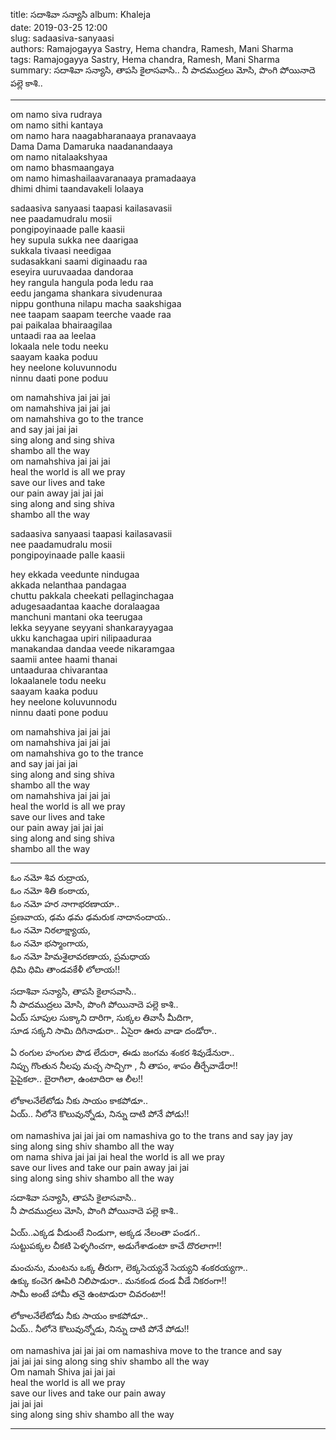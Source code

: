 title: సదాశివా సన్యాసి
album: Khaleja  
date: 2019-03-25 12:00      
slug: sadaasiva-sanyaasi  
authors: Ramajogayya Sastry, Hema chandra, Ramesh, Mani Sharma  
tags: Ramajogayya Sastry, Hema chandra, Ramesh, Mani Sharma  
summary: సదాశివా సన్యాసి, తాపసి కైలాసవాసి..  నీ పాదముద్రలు మోసి, పొంగి పోయినాదె పల్లె కాశి..

------------

om namo siva rudraya  
om namo sithi kantaya  
om namo hara naagabharanaaya pranavaaya  
Dama Dama Damaruka naadanandaaya    
om namo nitalaakshyaa  
om namo bhasmaangaya   
om namo himashailaavaranaaya pramadaaya  
dhimi dhimi taandavakeli lolaaya

sadaasiva sanyaasi taapasi kailasavasii  
nee paadamudralu mosii  
pongipoyinaade palle kaasii  
hey supula sukka nee daarigaa  
sukkala tivaasi needigaa    
sudasakkani saami diginaadu raa  
eseyira uuruvaadaa dandoraa     
hey rangula hangula poda ledu raa    
eedu jangama shankara sivudenuraa  
nippu gonthuna nilapu macha saakshigaa  
nee taapam saapam teerche vaade raa  
pai paikalaa bhairaagilaa  
untaadi raa aa leelaa    
lokaala nele todu neeku  
saayam kaaka poduu  
hey neelone koluvunnodu  
ninnu daati pone poduu  

om namahshiva jai jai jai  
om namahshiva jai jai jai  
om namahshiva go to the trance  
and say jai jai jai  
sing along and sing shiva  
shambo all the way  
om namahshiva jai jai jai  
heal the world is all we pray  
save our lives and take  
our pain away jai jai jai  
sing along and sing shiva  
shambo all the way  

sadaasiva sanyaasi taapasi kailasavasii  
nee paadamudralu mosii  
pongipoyinaade palle kaasii  

hey ekkada veedunte nindugaa  
akkada nelanthaa pandagaa  
chuttu pakkala cheekati pellaginchagaa  
adugesaadantaa kaache doralaagaa  
manchuni mantani oka teerugaa  
lekka seyyane seyyani shankarayyagaa   
ukku kanchagaa upiri nilipaaduraa  
manakandaa dandaa veede nikaramgaa  
saamii antee haami thanai  
untaaduraa chivarantaa  
lokaalanele todu neeku  
saayam kaaka poduu    
hey neelone koluvunnodu  
ninnu daati pone poduu

om namahshiva jai jai jai  
om namahshiva jai jai jai  
om namahshiva go to the trance  
and say jai jai jai  
sing along and sing shiva  
shambo all the way  
om namahshiva jai jai jai  
heal the world is all we pray  
save our lives and take  
our pain away jai jai jai  
sing along and sing shiva  
shambo all the way  

------------

ఓం నమో శివ రుద్రాయ,  
ఓం నమో శితి కంఠాయ,  
ఓం నమో హర నాగాభరణాయా..  
ప్రణవాయ, ఢమ ఢమ ఢమరుక నాదానందాయ..  
ఓం నమో నిఠలాక్ష్యాయ,  
ఓం నమో భస్మాంగాయ,  
ఓం నమో హిమశైలావరణాయ, ప్రమధాయ  
ధిమి ధిమి తాండవకేళీ లోలాయ!!  


సదాశివా సన్యాసి, తాపసి కైలాసవాసి..  
నీ పాదముద్రలు మోసి, పొంగి పోయినాదె పల్లె కాశి..   
ఏయ్ సూపుల సుక్కాని దారిగా, సుక్కల తివాసీ మీదిగా,  
సూడ సక్కని సామి దిగినాడురా.. ఏసైరా ఊరు వాడా దండోరా..  

ఏ రంగుల హంగుల పొడ లేదురా, ఈడు జంగమ శంకర శివుడేనురా..  
నిప్పు గొంతున నీలపు మచ్చ సాచ్చిగా , నీ తాపం, శాపం తీర్చేవాడేరా!!  
పైపైకలా.. బైరాగిలా, ఉంటాదిరా ఆ లీల!!  

లోకాలనేలేటోడు నీకు సాయం కాకపోడూ..  
ఏయ్.. నీలోనె కొలువున్నోడు, నిన్ను దాటి పోనే పోడు!!  

om namashiva jai jai jai 
om namashiva go to the trans and say jay jay  
sing along sing shiv shambo all the way  
om nama shiva jai jai jai heal the world is all we pray  
save our lives and take our pain away jai jai  
sing along sing shiv shambo all the way    


సదాశివా సన్యాసి, తాపసి కైలాసవాసి..  
నీ పాదముద్రలు మోసి, పొంగి పోయినాదె పల్లె కాశి..  

ఏయ్..ఎక్కడ వీడుంటే నిండుగా, అక్కడ నేలంతా పండగ..  
సుట్టుపక్కల చీకటి పెళ్ళగించగా, అడుగేశాడంటా కాచే దొరలాగా!!  

మంచును, మంటను ఒక్క తీరుగా, లెక్కసెయ్యనే సెయ్యని శంకరయ్యగా..  
ఉక్కు కంచెగ ఊపిరి నిలిపాడురా.. మనకండ దండ వీడే నికరంగా!!  
సామీ అంటే హామీ తనై ఉంటాడురా చివరంటా!!  

లోకాలనేలేటోడు నీకు సాయం కాకపోడూ..   
ఏయ్.. నీలోనె కొలువున్నోడు, నిన్ను దాటి పోనే పోడు!!    

om namashiva jai jai jai 
om namashiva move to the trance and say  
jai jai jai
sing along sing shiv shambo all the way  
Om namah Shiva jai jai jai  
heal the world is all we pray  
save our lives and take our pain away  
jai jai jai  
sing along sing shiv shambo all the way   


------------
